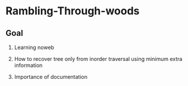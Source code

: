 # Rambling-Through-woods

## Goal
1. Learning noweb

2. How to recover tree only from inorder traversal using minimum extra information

3. Importance of documentation 
